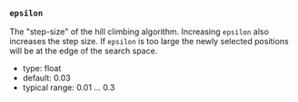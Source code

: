 ### `epsilon`

The "step-size" of the hill climbing algorithm. Increasing `epsilon` also increases the step size. If `epsilon` is too large the newly selected positions will be at the edge of the search space.

  - type: float
  - default: 0.03
  - typical range: 0.01 ... 0.3